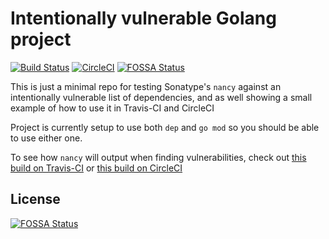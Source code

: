 # Intentionally vulnerable Golang project

[![Build Status](https://travis-ci.org/sonatype-nexus-community/intentionally-vulnerable-golang-project.svg?branch=master)](https://travis-ci.org/sonatype-nexus-community/intentionally-vulnerable-golang-project) [![CircleCI](https://circleci.com/gh/sonatype-nexus-community/intentionally-vulnerable-golang-project.svg?style=shield)](https://circleci.com/gh/sonatype-nexus-community/intentionally-vulnerable-golang-project)
[![FOSSA Status](https://app.fossa.com/api/projects/git%2Bgithub.com%2FWS-IB-demo%2Fintentionally-vulnerable-golang-project.svg?type=shield)](https://app.fossa.com/projects/git%2Bgithub.com%2FWS-IB-demo%2Fintentionally-vulnerable-golang-project?ref=badge_shield)

This is just a minimal repo for testing Sonatype's `nancy` against an intentionally vulnerable list of 
dependencies, and as well showing a small example of how to use it in Travis-CI and CircleCI

Project is currently setup to use both `dep` and `go mod` so you should be able to use either one. 

To see how `nancy` will output when finding vulnerabilities, check out [this build on Travis-CI](https://travis-ci.org/github/sonatype-nexus-community/intentionally-vulnerable-golang-project/builds/671448888) or [this build on CircleCI](https://circleci.com/gh/sonatype-nexus-community/intentionally-vulnerable-golang-project/26)


## License
[![FOSSA Status](https://app.fossa.com/api/projects/git%2Bgithub.com%2FWS-IB-demo%2Fintentionally-vulnerable-golang-project.svg?type=large)](https://app.fossa.com/projects/git%2Bgithub.com%2FWS-IB-demo%2Fintentionally-vulnerable-golang-project?ref=badge_large)